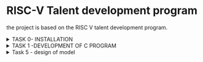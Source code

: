 # RISC-V Talent development program

the project is based on the RISC V talent development program.

<details>
  <summary> TASK 0- INSTALLATION</summary>
</details>
<details>
  <summary>
    TASK 1 -DEVELOPMENT OF C PROGRAM
  </summary>

  ### step 1: fire up the terminal 
  ```bash 
  vsduser@vsduser-VirtualBox:~$
  ```

  ### step 2: direction to home bash
  ```bash
  cd
  ```

  ### step 3: open leafpad bash
  ```bash
  leafpad sum1ton.c &
  ```

  ### step 4: write the code
  ```c
  #include<stdio.h>
  int main(){
    int sum = 0, n = 80, i;
    for(i=0; i<=n; i++){
        sum+=i;
        printf("The sum from 1 to 80: %d \n", sum);
    }
    return 0;
}
  ```

  ### step 5: compile and run the code
  ```bash
  gcc sum1ton.c
  ./a.out
  ```


  
</details>
<details> 
 <summary>
 Task 5 - design of model 
  </summary>
  Biomedical Monitoring System

This project demonstrates a simple biomedical monitoring system using a VSDSquadron Mini development board, an NTC thermistor, and a MAX30102 pulse oximeter and heart rate sensor.

Features:

Temperature Monitoring: Measures and displays temperature using an NTC thermistor.
Heart Rate Monitoring: Measures and displays heart rate using the MAX30102 sensor.
Blood Oxygen Saturation (SpO2) Monitoring: Measures and displays SpO2 using the MAX30102 sensor.
Real-time Data Display: Displays real-time readings of temperature, heart rate, and SpO2 on an LCD or through serial communication.
Alarm Functionality: Optionally triggers an alarm (e.g., LED, buzzer) if readings fall outside of predefined thresholds.
Hardware:

VSDSquadron Mini development board
NTC Thermistor module
MAX30102 pulse oximeter and heart rate sensor
Breadboard (optional)
Jumper wires
Resistors
LED (optional)
Buzzer (optional)
LCD or serial communication module (optional)
Software:

RISC-V GCC compiler
PlatformIO IDE (recommended)
Libraries:
VSDSquadron Mini peripheral libraries (GPIO, ADC, I2C)
MAX30102 library (e.g., Adafruit MAX30102 library)
Circuit Diagram:

[Include a schematic diagram of the circuit connections here]

Software Structure:

main.c: Main program file, handles initialization, data acquisition, processing, and display.
sensors.c/sensors.h: Functions for reading data from the NTC Thermistor and MAX30102.
display.c/display.h: Functions for displaying data on the LCD or through serial communication.
alarm.c/alarm.h: (Optional) Functions for triggering alarms.

</details

